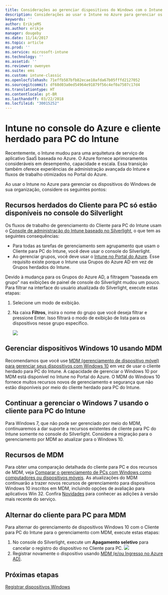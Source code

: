 ```yaml
---
title: Considerações ao gerenciar dispositivos do Windows com o Intune no Azure
description: Considerações ao usar o Intune no Azure para gerenciar os dispositivos do Windows de sua organização.
keywords: ''
author: ErikjeMS
ms.author: erikje
manager: dougeby
ms.date: 11/14/2017
ms.topic: article
ms.prod: ''
ms.service: microsoft-intune
ms.technology: ''
ms.assetid: ''
ms.reviewer: owenyen
ms.suite: ems
ms.custom: intune-classic
ms.openlocfilehash: 71effb587bfb82ecae18afda67b05fffd2127052
ms.sourcegitcommit: df60d03a0ed54964e91879f56c4ef0a7507c17d4
ms.translationtype: HT
ms.contentlocale: pt-BR
ms.lasthandoff: 03/22/2018
ms.locfileid: "30015252"
---
```

# <a name="intune-on-azure-console-and-legacy-intune-pc-client"></a>Intune no console do Azure e cliente herdado para PC do Intune

Recentemente, o Intune mudou para uma arquitetura de serviço de aplicativo SaaS baseada no Azure. O Azure fornece aprimoramentos consideráveis em desempenho, capacidade e escala. Essa transição também oferece experiências de administração avançada do Intune e fluxos de trabalho otimizados no Portal do Azure. 

Ao usar o Intune no Azure para gerenciar os dispositivos do Windows de sua organização, considere os seguintes pontos:

## <a name="legacy-pc-client-features-are-only-available-in-the-silverlight-console"></a>Recursos herdados do Cliente para PC só estão disponíveis no console do Silverlight

Os fluxos de trabalho de gerenciamento do Cliente para PC do Intune usam o [Console de administração do Intune baseado no Silverlight](https://manage.microsoft.com/), o que tem as seguintes consequências:

- Para todas as tarefas de gerenciamento sem agrupamento que usam o Cliente para PC do Intune, você deve usar o console do Silverlight.
- Ao gerenciar grupos, você deve usar o [Intune no Portal do Azure](https://portal.azure.com/). Esse requisito existe porque o Intune usa Grupos do Azure AD em vez de Grupos herdados do Intune. 

Devido à mudança para os Grupos do Azure AD, a filtragem "baseada em grupo" nas exibições de painel de console do Silverlight mudou um pouco. Para filtrar na interface do usuário atualizada do Silverlight, execute estas etapas:

1. Selecione um modo de exibição.
2. Na caixa **Filtros**, insira o nome do grupo que você deseja filtrar e pressione Enter. Isso filtrará o modo de exibição de lista para os dispositivos nesse grupo específico.

   ![](media/intune_on_azure/image01.png)

## <a name="manage-windows-10-devices-by-using-mdm"></a>Gerenciar dispositivos Windows 10 usando MDM

Recomendamos que você use [MDM (gerenciamento de dispositivo móvel) para gerenciar seus dispositivos com Windows 10](https://docs.microsoft.com/intune/device-restrictions-windows-10) em vez de usar o cliente herdado para PC do Intune. A capacidade de gerenciar o Windows 10 por MDM está disponível no Intune no Portal do Azure. O MDM do Windows 10 fornece muitos recursos novos de gerenciamento e segurança que não estão disponíveis por meio do cliente herdado para PC do Intune.

## <a name="continue-to-manage-windows-7-by-using-intune-pc-client"></a>Continuar a gerenciar o Windows 7 usando o cliente para PC do Intune

Para Windows 7, que não pode ser gerenciado por meio do MDM, continuaremos a dar suporte a recursos existentes de cliente para PC do Intune somente no console do Silverlight. Considere a migração para o gerenciamento por MDM ao atualizar para o Windows 10.

## <a name="mdm-capabilities"></a>Recursos de MDM

Para obter uma comparação detalhada do cliente para PC e dos recursos de MDM, veja [Comparar o gerenciamento de PCs com Windows como computadores ou dispositivos móveis](https://docs.microsoft.com/intune-classic/deploy-use/pc-management-comparison). As atualizações do MDM continuarão a trazer novos recursos de gerenciamento para dispositivos Windows 10 inscritos em MDM, incluindo opções de avaliação para aplicativos Win 32. Confira [Novidades](https://docs.microsoft.com/intune/whats-new) para conhecer as adições à versão mais recente do serviço.

## <a name="switch-from-pc-client-to-mdm"></a>Alternar do cliente para PC para MDM

Para alternar do gerenciamento de dispositivos Windows 10 com o Cliente para PC do Intune para o gerenciamento com MDM, execute estas etapas:

1. No console do Silverlight, execute um **Apagamento seletivo** para cancelar o registro do dispositivo no Cliente para PC.
  ![](media/intune_on_azure/image02.png)
2. Registrar novamente o dispositivo usando [MDM (e/ou Ingresso no Azure AD)](https://docs.microsoft.com/intune/windows-enroll). 

## <a name="next-steps"></a>Próximas etapas
[Registrar dispositivos Windows](https://docs.microsoft.com/intune/windows-enroll)

 
